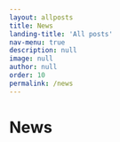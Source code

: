 ```yaml
---
layout: allposts
title: News
landing-title: 'All posts'
nav-menu: true
description: null
image: null
author: null
order: 10
permalink: /news
---
```


<h1>News</h1>
